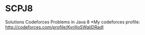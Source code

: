 # SCPJ8
Solutions Codeforces Problems in Java 8
*My codeforces profile: http://codeforces.com/profile/KyrilloSWaliDRadI

